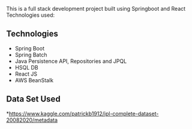 This is a full stack development project built using Springboot and React
Technologies used:

## Technologies

* Spring Boot
* Spring Batch
* Java Persistence API, Repositories and JPQL
* HSQL DB
* React JS
* AWS BeanStalk

## Data Set Used
*https://www.kaggle.com/patrickb1912/ipl-complete-dataset-20082020/metadata
